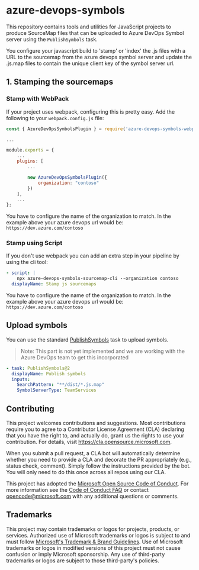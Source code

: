 # azure-devops-symbols

This repository contains tools and utilities for JavaScript projects to produce
SourceMap files that can be uploaded to Azure DevOps Symbol server using the
`PublishSymbols` task.

You configure your javascript build to 'stamp' or 'index' the .js files with a URL to the sourcemap from the azure devops symbol server and update the .js.map files to contain the unique client key of the symbol server url.

## 1. Stamping the sourcemaps
### Stamp with WebPack
If your project uses webpack, configuring this is pretty easy.
Add the following to your `webpack.config.js` file:
```js
const { AzureDevOpsSymbolsPlugin } = require('azure-devops-symbols-webpack-plugin');

...

module.exports = {
    ...
    plugins: [
        ...

        new AzureDevOpsSymbolsPlugin({
            organization: "contoso"
        })
    ],
    ...
};
```
You have to configure the name of the organization to match. In the example above your azure devops url would be: `https://dev.azure.com/contoso`

### Stamp using Script
If you don't use webpack you can add an extra step in your pipeline by using the cli tool:

```yml
- script: |
    npx azure-devops-symbols-sourcemap-cli --organization contoso
  displayName: Stamp js sourcemaps
```
You have to configure the name of the organization to match. In the example above your azure devops url would be: `https://dev.azure.com/contoso`

## Upload symbols
You can use the standard [PublishSymbols](https://docs.microsoft.com/en-us/azure/devops/pipelines/artifacts/symbols?view=azure-devops) task to upload symbols.

> Note: This part is not yet implemented and we are working with the Azure DevOps team to get this incorporated

```yml
- task: PublishSymbols@2
  displayName: Publish symbols
  inputs:
    SearchPattern: "**/dist/*.js.map"
    SymbolServerType: TeamServices
```


## Contributing

This project welcomes contributions and suggestions.  Most contributions require you to agree to a
Contributor License Agreement (CLA) declaring that you have the right to, and actually do, grant us
the rights to use your contribution. For details, visit https://cla.opensource.microsoft.com.

When you submit a pull request, a CLA bot will automatically determine whether you need to provide
a CLA and decorate the PR appropriately (e.g., status check, comment). Simply follow the instructions
provided by the bot. You will only need to do this once across all repos using our CLA.

This project has adopted the [Microsoft Open Source Code of Conduct](https://opensource.microsoft.com/codeofconduct/).
For more information see the [Code of Conduct FAQ](https://opensource.microsoft.com/codeofconduct/faq/) or
contact [opencode@microsoft.com](mailto:opencode@microsoft.com) with any additional questions or comments.

## Trademarks

This project may contain trademarks or logos for projects, products, or services. Authorized use of Microsoft 
trademarks or logos is subject to and must follow 
[Microsoft's Trademark & Brand Guidelines](https://www.microsoft.com/en-us/legal/intellectualproperty/trademarks/usage/general).
Use of Microsoft trademarks or logos in modified versions of this project must not cause confusion or imply Microsoft sponsorship.
Any use of third-party trademarks or logos are subject to those third-party's policies.
